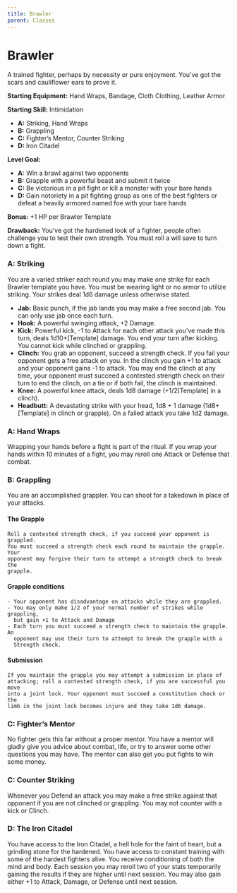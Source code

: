 ```yaml
---
title: Brawler
parent: Classes
---
```


# Brawler
A trained fighter, perhaps by necessity or pure enjoyment. You’ve got the scars
and cauliflower ears to prove it.  

**Starting Equipment:** Hand Wraps, Bandage, Cloth Clothing, Leather Armor

**Starting Skill:** Intimidation

+ **A:** Striking, Hand Wraps 
+ **B:** Grappling
+ **C:** Fighter’s Mentor, Counter Striking
+ **D:** Iron Citadel

**Level Goal:**

+ **A:** Win a brawl against two opponents
+ **B:** Grapple with a powerful beast and submit it twice
+ **C:** Be victorious in a pit fight or kill a monster with your bare hands
+ **D:** Gain notoriety in a pit fighting group as one of the best fighters or
defeat a heavily armored named foe with your bare hands

**Bonus:** +1 HP per Brawler Template

**Drawback:** You’ve got the hardened look of a fighter, people often challenge
you to test their own strength. You must roll a will save to turn down a fight.

### A:	Striking
You are a varied striker each round you may make one strike for each Brawler
template you have. You must be wearing light or no armor to utilize striking.
Your strikes deal 1d6 damage unless otherwise stated.

+ **Jab:** Basic punch, if the jab lands you may make a free second jab. You
can only use jab once each turn.
+ **Hook:** A powerful swinging attack,  +2 Damage.
+ **Kick:** Powerful kick, -1 to Attack for each other attack you’ve made this
turn, deals 1d10+[Template] damage. You end your turn after kicking. You cannot
kick while clinched or grappling.
+ **Clinch:** You grab an opponent, succeed a strength check. If you fail your
opponent gets a free attack on you. In the clinch you gain +1 to attack and
your opponent gains -1 to attack. You may end the clinch at any time, your
opponent must succeed a contested strength check on their turn to end the
clinch, on a tie or if both fail, the clinch is maintained. 
+ **Knee:** A powerful knee attack, deals 1d8 damage  (+1/2[Template] in a
clinch).
+ **Headbutt:** A devastating strike with your head, 1d8 + 1 damage
(1d8+[Template] in clinch or grapple). On a failed attack you take 1d2 damage.


### A:	Hand Wraps 
Wrapping your hands before a fight is part of the ritual. If you wrap your
hands within 10 minutes of a fight, you may reroll one Attack or Defense that
combat.

### B: Grappling
You are an accomplished grappler. You can shoot for a takedown in place of your
attacks. 

#### The Grapple
    Roll a contested strength check, if you succeed your opponent is grappled.
    You must succeed a strength check each round to maintain the grapple. Your
    opponent may forgive their turn to attempt a strength check to break the
    grapple.

#### Grapple conditions
	- Your opponent has disadvantage on attacks while they are grappled. 
    - You may only make 1/2 of your normal number of strikes while grappling,
      but gain +1 to Attack and Damage
    - Each turn you must succeed a strength check to maintain the grapple. An
      opponent may use their turn to attempt to break the grapple with a
      Strength check.

#### Submission
    If you maintain the grapple you may attempt a submission in place of
    attacking; roll a contested strength check, if you are successful you move
    into a joint lock. Your opponent must succeed a constitution check or the
    limb in the joint lock becomes injure and they take 1d6 damage.


### C: Fighter’s Mentor
No fighter gets this far without a proper mentor. You have a mentor will gladly
give you advice about combat, life, or try to answer some other questions you
may have. The mentor can also get you put fights to win some money.

### C: Counter Striking
Whenever you Defend an attack you may make a free strike against that opponent
if you are not clinched or grappling. You may not counter with a kick or
Clinch.

### D: The Iron Citadel 
You have access to the Iron Citadel, a hell hole for the faint of heart, but a
grinding stone for the hardened. You have access to constant training with some
of the hardest fighters alive. You receive conditioning of both the mind and
body. Each session you may reroll two of your stats temporarily gaining the
results if they are higher until next session. You may also gain either +1 to
Attack, Damage, or Defense until next session. 

